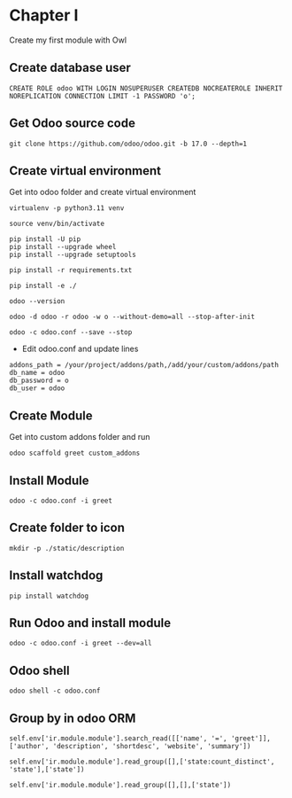 # Chapter I
Create my first module with Owl
## Create database user
```
CREATE ROLE odoo WITH LOGIN NOSUPERUSER CREATEDB NOCREATEROLE INHERIT NOREPLICATION CONNECTION LIMIT -1 PASSWORD 'o';
```
## Get Odoo source code
```
git clone https://github.com/odoo/odoo.git -b 17.0 --depth=1
```

## Create virtual environment
Get into odoo folder and create virtual environment
```
virtualenv -p python3.11 venv
```
```
source venv/bin/activate
```
```
pip install -U pip
pip install --upgrade wheel
pip install --upgrade setuptools
```
```
pip install -r requirements.txt
```
```
pip install -e ./
```
```
odoo --version
```
```
odoo -d odoo -r odoo -w o --without-demo=all --stop-after-init
```
```
odoo -c odoo.conf --save --stop
```
- Edit odoo.conf and update lines
```
addons_path = /your/project/addons/path,/add/your/custom/addons/path
db_name = odoo
db_password = o
db_user = odoo
```
## Create Module
Get into custom addons folder and run
```
odoo scaffold greet custom_addons
```
## Install Module
```
odoo -c odoo.conf -i greet
```
## Create folder to icon
```
mkdir -p ./static/description
```
## Install watchdog
```
pip install watchdog
```
## Run Odoo and install module
```
odoo -c odoo.conf -i greet --dev=all
```
## Odoo shell
```
odoo shell -c odoo.conf
```
## Group by in odoo ORM
```
self.env['ir.module.module'].search_read([['name', '=', 'greet']],['author', 'description', 'shortdesc', 'website', 'summary'])
```
```
self.env['ir.module.module'].read_group([],['state:count_distinct', 'state'],['state'])
```
```
self.env['ir.module.module'].read_group([],[],['state'])
```
